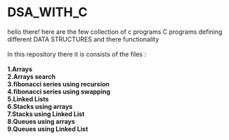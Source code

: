 # DSA_WITH_C
 hello there!
  here are the few collection of c programs
C programs defining different DATA STRUCTURES and there functionality 
<br>
<br>
In this repository there it is consists of the files : <br>
<br><b>1.Arrays 
<b><br>2.Arrays search
<b><br>3.fibonacci series using recursion 
<b><br>4.fibonacci series using swapping
<b><br>5.Linked Lists
<b><br>6.Stacks using arrays
<b><br>7.Stacks using Linked List 
<b><br>8.Queues using arrays 
<b><br>9.Queues using Linked List 
